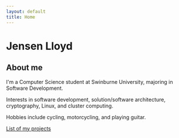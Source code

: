 ```yaml
---
layout: default
title: Home
---
```

# Jensen Lloyd
## About me
I'm a Computer Science student at Swinburne University, majoring in Software Development.

Interests in software development, solution/software architecture, cryptography, Linux, and cluster computing.

Hobbies include cycling, motorcycling, and playing guitar.

[List of my projects](projects/index.md)
 
